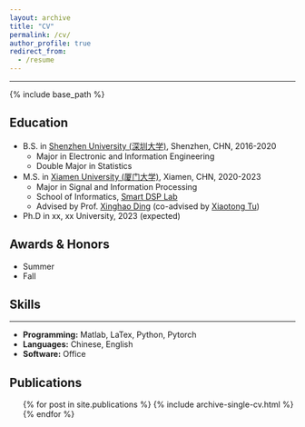 ```yaml
---
layout: archive
title: "CV"
permalink: /cv/
author_profile: true
redirect_from:
  - /resume
---
```


***

{% include base_path %}

Education
------
* B.S. in [Shenzhen University (深圳大学)](https://www.szu.edu.cn/), Shenzhen, CHN, 2016-2020
  * Major in Electronic and Information Engineering
  * Double Major in Statistics
* M.S. in [Xiamen University (厦门大学)](https://www.xmu.edu.cn/), Xiamen, CHN, 2020-2023
  * Major in Signal and Information Processing
  * School of Informatics, [Smart DSP Lab](https://xmu-smartdsp.github.io/index.html)
  * Advised by Prof. [Xinghao Ding](https://scholar.google.com/citations?user=k5hVBfMAAAAJ&hl=zh-CN&oi=ao) (co-advised by [Xiaotong Tu](https://tormii.github.io/))
* Ph.D in xx, xx University, 2023 (expected)

Awards & Honors
------
* Summer 
* Fall 
## Skills

------
* **Programming:** Matlab, LaTex, Python, Pytorch
* **Languages:** Chinese, English
* **Software:** Office

Publications
------
  <ul>{% for post in site.publications %}
    {% include archive-single-cv.html %}
  {% endfor %}</ul>